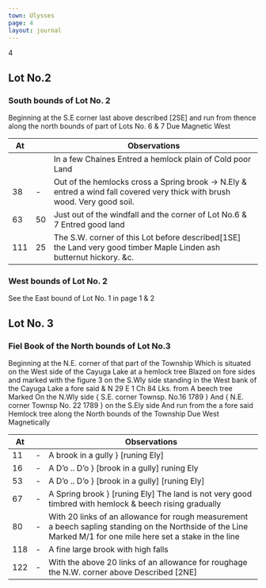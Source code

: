 ```yaml
---
town: Ulysses
page: 4
layout: journal
---
```


4

## Lot No.2

### South bounds of Lot No. 2

Beginning at the S.E corner last above described [2SE] and run from thence 
along the north bounds of part of Lots No. 6 & 7
Due Magnetic West

| At |    | Observations |
| -- | -- | ------------ |
| | | In a few Chaines Entred a hemlock plain of Cold poor Land |
| 38 | - | Out of the hemlocks cross a Spring brook → N.Ely & entred a wind fall covered very thick with brush wood. Very good soil. |
| 63 | 50 | Just out of the windfall and the corner of Lot No.6 & 7 Entred good land |
| 111 | 25 | The S.W. corner of this Lot before described[1SE] the Land very good timber Maple Linden ash butternut hickory. &c. |

### West bounds of Lot No. 2

See the East bound of Lot No. 1 in page 1 & 2

## Lot No. 3

### Fiel Book of the North bounds of Lot No.3

Beginning at the N.E. corner of that part of the Township Which is situated on the West side of
the Cayuga Lake at a hemlock tree Blazed on fore sides and marked with the figure 3 on the
S.Wly side standing in the West bank of the Cayuga Lake a fore said & N 29 E 1 Ch 84 Lks. from
A beech tree Marked
On the N.Wly side { S.E. corner Townsp. No.16 1789 } And { N.E. corner Townsp No. 22 1789 } on the S.Ely side
And run from the a fore said Hemlock tree along the North bounds of the Township
Due West Magnetically

| At |    | Observations |
| -- | -- | ------------ |
| 11 | - | A brook in a gully } [runing Ely] |
| 16 | - | A D’o .. D’o } [brook in a gully] runing Ely |
| 53 | - | A D’o .. D’o } [brook in a gully] [runing Ely] |
| 67 | - | A Spring brook } [runing Ely] The land is not very good timbred with hemlock & beech rising gradually |
| 80 | - | With 20 links of an allowance for rough measurement a beech sapling standing on the Northside of the Line Marked M/1 for one mile here set a stake in the line |
| 118 | - | A fine large brook with high falls |
| 122 | - | With the above 20 links of an allowance for roughage the N.W. corner above Described [2NE] |
